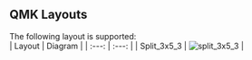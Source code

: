 ## QMK Layouts

The following layout is supported:  
| Layout | Diagram |
| :---: | :---: |
| Split_3x5_3 | ![split_3x5_3](https://i.imgur.com/vxnpauX.jpg) |
